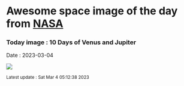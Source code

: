 
# Awesome space image of the day from [NASA](https://api.nasa.gov/)

### Today image : 10 Days of Venus and Jupiter
Date : 2023-03-04

![](https://apod.nasa.gov/apod/image/2303/PSX_20230302_200358_1024.jpg)

<small>Latest update : Sat Mar  4 05:12:38 2023</small>
        